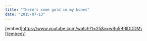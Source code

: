 ```yaml
---
title: "There's some gold in my bones"
date: "2015-07-13"
---
```


\[embed\]https://www.youtube.com/watch?t=25&v=wBu5BRlDDDM\[/embed\]
